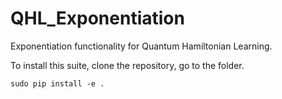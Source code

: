 # QHL_Exponentiation
Exponentiation functionality for Quantum Hamiltonian Learning. 


To install this suite, clone the repository, go to the folder. 
``` 
sudo pip install -e . 
```
